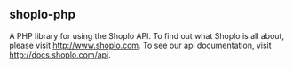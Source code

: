 shoplo-php
----------

A PHP library for using the Shoplo API. To find out what Shoplo is all about, please visit http://www.shoplo.com. To see our api documentation, visit http://docs.shoplo.com/api.
